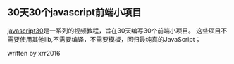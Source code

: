 ## 30天30个javascript前端小项目

[javascript30](https://javascript30.com/)是一系列的视频教程，旨在30天编写30个前端小项目。 这些项目不需要使用其他lib,不需要编译，不需要模板，回归最纯真的JavaScript；

written by xrr2016

